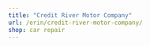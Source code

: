 ```yaml
---
title: "Credit River Motor Company"
url: /erin/credit-river-motor-company/
shop: car repair
---
```

